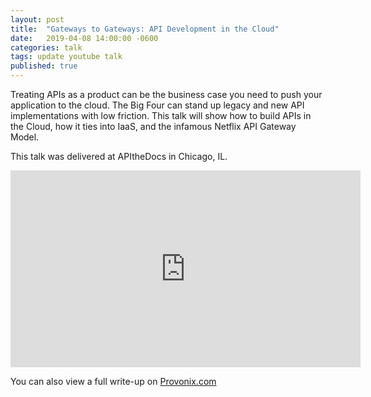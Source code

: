 ```yaml
---
layout: post
title:  "Gateways to Gateways: API Development in the Cloud"
date:   2019-04-08 14:00:00 -0600
categories: talk
tags: update youtube talk
published: true
---
```


Treating APIs as a product can be the business case you need to push your application to the cloud. The Big Four can stand up legacy and new API implementations with low friction. This talk will show how to build APIs in the Cloud, how it ties into IaaS, and the infamous Netflix API Gateway Model.

This talk was delivered at APItheDocs in Chicago, IL. 

<iframe width="560" height="315" src="https://www.youtube.com/embed/M5EEB0PthmI" title="YouTube video player" frameborder="0" allow="accelerometer; autoplay; clipboard-write; encrypted-media; gyroscope; picture-in-picture" allowfullscreen></iframe>

You can also view a full write-up on [Provonix.com](https://pronovix.com/event/api-docs-chicago-2019#amy)
